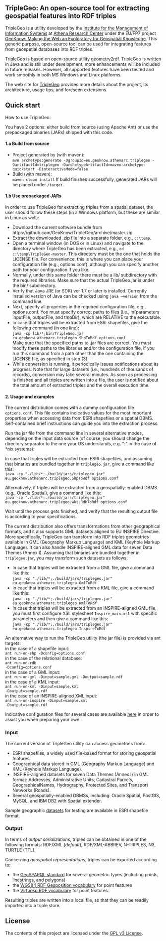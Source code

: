 <html>
<HEAD>
</head>
<body>

<div id="readme" class="clearfix announce instapaper_body md">
<article class="markdown-body entry-content" itemprop="mainContentOfPage">

<h1><a name="welcome-to-triplegeo" class="anchor" href="#welcome-to-triplegeo"><span class="octicon octicon-link"></span></a>TripleGeo: An open-source tool for extracting geospatial features into RDF triples</h1>

<p>TripleGeo is a utility developed by the <a href="http://www.ipsyp.gr/">Institute for the Management of Information Systems</a> at <a href="http://www.athena-innovation.gr/en.html">Athena Research Center</a> under the EU/FP7 project <a href="http://geoknow.eu">GeoKnow: Making the Web an Exploratory for Geospatial Knowledge</a>. This generic purpose, open-source tool can be used for integrating features from geospatial databases into RDF triples.</p>

<p>TripleGeo is based on open-source utility <a href="https://github.com/boricles/geometry2rdf/tree/master/Geometry2RDF">geometry2rdf</a>. TripleGeo is written in Java and is still under development; more enhancements will be included in future releases. However, all supported features have been tested and work smoothly in both MS Windows and Linux platforms.</p>

<p>The web site for <a href="https://web.imis.athena-innovation.gr/redmine/projects/geoknow_public/wiki/TripleGeo">TripleGeo</a> provides more details about the project, its architecture, usage tips, and foreseen extensions.</p>

<h2>
<a name="quick-start" class="anchor" href="#Quick start"><span class="octicon octicon-link"></span></a>Quick start</h2>

How to use TripleGeo:

You have 2 options: either build from source (using Apache Ant) or use the prepackaged binaries (JARs) shipped with this code.

<h4>1.a Build from source</h4>

<ul>
<li>Project generated by (with maven):<br/>
<code>mvn archetype:generate -DgroupId=eu.geoknow.athenarc.triplegeo -DartifactId=triplegeo -DarchetypeArtifactId=maven-archetype-quickstart -DinteractiveMode=false</code>
<li>Build (with maven):<br/>
<code>maven clean install</code>
If build finishes successfully, generated JARs will be placed under <code>/target</code>.
</li>
</ul>

<h4>1.b Use prepackaged JARs</h4>

In order to use TripleGeo for extracting triples from a spatial dataset, the user should follow these steps (in a Windows platform, but these are similar in Linux as well):
<ul>

<li>
Download the current software bundle from https://github.com/GeoKnow/TripleGeo/archive/master.zip</li>
<li>
Extract the downloaded .zip file into a separate folder, e.g., <code>c:\temp</code>.</li>
<li>
Open a terminal window (in DOS or in Linux) and navigate to the directory where TripleGeo has been extracted, e.g.,
<code>cd c:\temp\TripleGeo-master</code>. This directory must be the one that holds the LICENSE file. For convenience, this is where you can place your configuration file (e.g., options.conf), although you can specify another path for your configuration if you like.</li>
<li>Normally, under this same folder there must be a lib/ subdirectory with the required libraries. Make sure that the actual TripleGeo.jar is under the bin/ subdirectory.</li>
<li>Verify that Java JRE (or SDK) ver 1.7 or later is installed. Currently installed version of Java can be checked using <code>java –version</code> from the command line.</li>
<li>Next, specify all properties in the required configuration file, e.g., options.conf. You must specify correct paths to files (i.e., in[parameters inputFile, outputFile, and tmpDir), which are RELATIVE to the executable.</li>
<li>In case that triples will be extracted from ESRI shapefiles, give the following command (in one line):<br/>
    <code>java -cp lib/*;bin/TripleGeo.jar eu.geoknow.athenarc.triplegeo.ShpToRdf options.conf</code><br/>
Make sure that the specified paths to .jar files are correct. You must modify these paths to the libraries and/or the configuration file, if you run this command from a path other than the one containing the LICENSE file, as specified in step (3).</li>
<li>While conversion is running, it periodically issues notifications about its progress. Note that for large datasets (i.e., hundreds of thousands of records), conversion may take several minutes. As soon as processing is finished and all triples are written into a file, the user is notified about the total amount of extracted triples and the overall execution time.</li>

</ul>

<h4>2. Usage and examples</h4>

<p>The current distribution comes with a dummy configuration file <code>options.conf</code>. This file contains indicative values for the most important properties when accessing data from ESRI shapefiles or a spatial DBMS. Self-contained brief instructions can guide you into the extraction process.</p>
<p>Run the jar file from the command line in several alternative modes, depending on the input data source (of course, you should change the directory separator to the one your OS understands, e.g. ":" in the case of *nix systems):</p>

<p>In case that triples will be extracted from ESRI shapefiles, and assuming that binaries are bundled together in <code>triplegeo.jar</code>, give a command like this:</br>
<code>java -cp "./lib/*;./build/jars/triplegeo.jar" eu.geoknow.athenarc.triplegeo.ShpToRdf options.conf</code></p>
<p>Alternatively, if triples will be extracted from a geospatially-enabled DBMS (e.g., Oracle Spatial), give a command like this:</br>
<code>java -cp "./lib/*;./build/jars/triplegeo.jar" eu.geoknow.athenarc.triplegeo.wkt.RdbToRdf options.conf</code></p>

<p>Wait until the process gets finished, and verify that the resulting output file is according to your specifications.</p>

The current distribution also offers transformations from other geographical formats, and it also supports GML datasets aligned to EU INSPIRE Directive. More specifically, TripleGeo can transform into RDF triples geometries available in GML (Geography Markup Language) and KML (Keyhole Markup Language). It can also handle INSPIRE-aligned GML data for seven Data Themes (Annex I). Assuming that binaries are bundled together in <code>triplegeo.jar</code>, you may transform such datasets as follows:
<ul>
<li>In case that triples will be extracted from a GML file, give a command like this:</br>
<code>java -cp "./lib/*;./build/jars/triplegeo.jar" eu.geoknow.athenarc.triplegeo.GmlToRdf <input.gml> <output.rdf> </code></li>
<li>In case that triples will be extracted from a KML file, give a command like this:</br>
<code>java -cp "./lib/*;./build/jars/triplegeo.jar" eu.geoknow.athenarc.triplegeo.KmlToRdf <input.kml> <output.rdf> </code></li>
<li>In case that triples will be extracted from an INSPIRE-aligned GML file, you must first configure XSL stylesheet <code>Inspire_main.xsl</code> with specific parameters and then give a command like this:</br>
<code>java -cp "./lib/*;./build/jars/triplegeo.jar" eu.geoknow.athenarc.triplegeo.InspireToRdf <input.gml> <output.rdf> </code></li>
</ul>

An alternative way to run the TripleGeo utility (the jar file) is provided via ant targets:<br/>
in the case of a shapefile input:<br/>
<code>ant run-on-shp -Dconfig=options.conf</code><br/>
in the case of the relational database:<br/>
<code>ant run-on-rdb -Dconfig=options.conf</code><br/>
in the case of a GML input:<br/>
<code>ant run-on-gml -Dinput=sample.gml -Doutput=sample.rdf</code><br/>
in the case of a KML input:<br/>
<code>ant run-on-kml -Dinput=sample.kml -Doutput=sample.rdf</code><br/>
in the case of an INSPIRE-aligned XML input:<br/>
<code>ant run-on-inspire -Dinput=sample.xml -Doutput=sample.rdf</code><br/>

<p>Indicative configuration files for several cases are available <a href="https://github.com/GeoKnow/TripleGeo/tree/master/test/conf/">here</a> in order to assist you when preparing your own.

<h3>
<a name="input" class="anchor" href="#Input"><span class="octicon octicon-link"></span></a>Input</h3>

<p>The current version of TripleGeo utility can access geometries from:</p>
<ul>
<li>ESRI shapefiles, a widely used file-based format for storing geospatial features.</li>
<li>Geographical data stored in GML (Geography Markup Language) and KML (Keyhole Markup Language).</li>
<li>INSPIRE-aligned datasets for seven Data Themes (Annex I) in GML format: Addresses, Administrative Units, Cadastral Parcels, GeographicalNames, Hydrography, Protected Sites, and Transport Networks (Roads).</li>
<li>Several geospatially-enabled DBMSs, including: Oracle Spatial, PostGIS, MySQL, and IBM DB2 with Spatial extender.</li>
</ul>
</ul>

<p>Sample geographic <a href="https://github.com/GeoKnow/TripleGeo/tree/master/test/data/">datasets</a> for testing are available in ESRI shapefile format.</p>

<h3>
<a name="output" class="anchor" href="#Output"><span class="octicon octicon-link"></span></a>Output</h3>

<p>In terms of <i>output serializations</i>, triples can be obtained in one of the following formats: RDF/XML (<i>default</i>), RDF/XML-ABBREV, N-TRIPLES, N3, TURTLE (TTL).</p>
<p>Concerning <i>geospatial representations</i>, triples can be exported according to:</p>
<ul>
<li>the <a href="https://portal.opengeospatial.org/files/?artifact_id=47664">GeoSPARQL standard</a> for several geometric types (including points, linestrings, and polygons)</li>
<li>the <a href="http://www.w3.org/2003/01/geo/">WGS84 RDF Geoposition vocabulary</a> for point features</li>
<li>the <a href="http://docs.openlinksw.com/virtuoso/rdfsparqlgeospat.html">Virtuoso RDF vocabulary</a> for point features.</li>
</ul>

<p>Resulting triples are written into a local file, so that they can be readily imported into a triple store.</p>


<h2>
<a name="license" class="anchor" href="#license"><span class="octicon octicon-link"></span></a>License</h2>

<p>The contents of this project are licensed under the <a href="https://github.com/GeoKnow/TripleGeo/blob/master/LICENSE">GPL v3 License</a>.</p></article>

</body>
</html>
